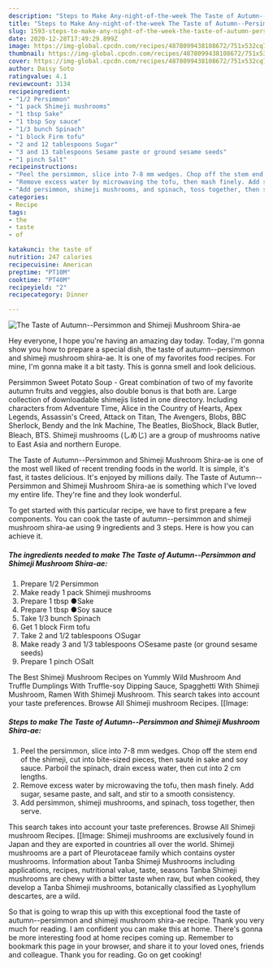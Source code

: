 ```yaml
---
description: "Steps to Make Any-night-of-the-week The Taste of Autumn--Persimmon and Shimeji Mushroom Shira-ae"
title: "Steps to Make Any-night-of-the-week The Taste of Autumn--Persimmon and Shimeji Mushroom Shira-ae"
slug: 1593-steps-to-make-any-night-of-the-week-the-taste-of-autumn-persimmon-and-shimeji-mushroom-shira-ae
date: 2020-12-28T17:49:29.899Z
image: https://img-global.cpcdn.com/recipes/4878099438108672/751x532cq70/the-taste-of-autumn-persimmon-and-shimeji-mushroom-shira-ae-recipe-main-photo.jpg
thumbnail: https://img-global.cpcdn.com/recipes/4878099438108672/751x532cq70/the-taste-of-autumn-persimmon-and-shimeji-mushroom-shira-ae-recipe-main-photo.jpg
cover: https://img-global.cpcdn.com/recipes/4878099438108672/751x532cq70/the-taste-of-autumn-persimmon-and-shimeji-mushroom-shira-ae-recipe-main-photo.jpg
author: Daisy Soto
ratingvalue: 4.1
reviewcount: 3134
recipeingredient:
- "1/2 Persimmon"
- "1 pack Shimeji mushrooms"
- "1 tbsp Sake"
- "1 tbsp Soy sauce"
- "1/3 bunch Spinach"
- "1 block Firm tofu"
- "2 and 12 tablespoons Sugar"
- "3 and 13 tablespoons Sesame paste or ground sesame seeds"
- "1 pinch Salt"
recipeinstructions:
- "Peel the persimmon, slice into 7-8 mm wedges. Chop off the stem end of the shimeji, cut into bite-sized pieces, then sauté in sake and soy sauce. Parboil the spinach, drain excess water, then cut into 2 cm lengths."
- "Remove excess water by microwaving the tofu, then mash finely. Add sugar, sesame paste, and salt, and stir to a smooth consistency."
- "Add persimmon, shimeji mushrooms, and spinach, toss together, then serve."
categories:
- Recipe
tags:
- the
- taste
- of

katakunci: the taste of 
nutrition: 247 calories
recipecuisine: American
preptime: "PT10M"
cooktime: "PT40M"
recipeyield: "2"
recipecategory: Dinner

---
```



![The Taste of Autumn--Persimmon and Shimeji Mushroom Shira-ae](https://img-global.cpcdn.com/recipes/4878099438108672/751x532cq70/the-taste-of-autumn-persimmon-and-shimeji-mushroom-shira-ae-recipe-main-photo.jpg)

Hey everyone, I hope you're having an amazing day today. Today, I'm gonna show you how to prepare a special dish, the taste of autumn--persimmon and shimeji mushroom shira-ae. It is one of my favorites food recipes. For mine, I'm gonna make it a bit tasty. This is gonna smell and look delicious.

Persimmon Sweet Potato Soup - Great combination of two of my favorite autumn fruits and veggies, also double bonus is that both are. Large collection of downloadable shimejis listed in one directory. Including characters from Adventure Time, Alice in the Country of Hearts, Apex Legends, Assassin&#39;s Creed, Attack on Titan, The Avengers, Blobs, BBC Sherlock, Bendy and the Ink Machine, The Beatles, BioShock, Black Butler, Bleach, BTS. Shimeji mushrooms (しめじ) are a group of mushrooms native to East Asia and northern Europe.

The Taste of Autumn--Persimmon and Shimeji Mushroom Shira-ae is one of the most well liked of recent trending foods in the world. It is simple, it's fast, it tastes delicious. It's enjoyed by millions daily. The Taste of Autumn--Persimmon and Shimeji Mushroom Shira-ae is something which I've loved my entire life. They're fine and they look wonderful.


To get started with this particular recipe, we have to first prepare a few components. You can cook the taste of autumn--persimmon and shimeji mushroom shira-ae using 9 ingredients and 3 steps. Here is how you can achieve it.

<!--inarticleads1-->

##### The ingredients needed to make The Taste of Autumn--Persimmon and Shimeji Mushroom Shira-ae:

1. Prepare 1/2 Persimmon
1. Make ready 1 pack Shimeji mushrooms
1. Prepare 1 tbsp ●Sake
1. Prepare 1 tbsp ●Soy sauce
1. Take 1/3 bunch Spinach
1. Get 1 block Firm tofu
1. Take 2 and 1/2 tablespoons ○Sugar
1. Make ready 3 and 1/3 tablespoons ○Sesame paste (or ground sesame seeds)
1. Prepare 1 pinch ○Salt


The Best Shimeji Mushroom Recipes on Yummly Wild Mushroom And Truffle Dumplings With Truffle-soy Dipping Sauce, Spagghetti With Shimeji Mushroom, Ramen With Shimeji Mushroom. This search takes into account your taste preferences. Browse All Shimeji mushroom Recipes. [[Image: 

<!--inarticleads2-->

##### Steps to make The Taste of Autumn--Persimmon and Shimeji Mushroom Shira-ae:

1. Peel the persimmon, slice into 7-8 mm wedges. Chop off the stem end of the shimeji, cut into bite-sized pieces, then sauté in sake and soy sauce. Parboil the spinach, drain excess water, then cut into 2 cm lengths.
1. Remove excess water by microwaving the tofu, then mash finely. Add sugar, sesame paste, and salt, and stir to a smooth consistency.
1. Add persimmon, shimeji mushrooms, and spinach, toss together, then serve.


This search takes into account your taste preferences. Browse All Shimeji mushroom Recipes. [[Image: Shimeji mushrooms are exclusively found in Japan and they are exported in countries all over the world. Shimeji mushrooms are a part of Pleurotaceae family which contains oyster mushrooms. Information about Tanba Shimeji Mushrooms including applications, recipes, nutritional value, taste, seasons Tanba Shimeji mushrooms are chewy with a bitter taste when raw, but when cooked, they develop a Tanba Shimeji mushrooms, botanically classified as Lyophyllum descartes, are a wild. 

So that is going to wrap this up with this exceptional food the taste of autumn--persimmon and shimeji mushroom shira-ae recipe. Thank you very much for reading. I am confident you can make this at home. There's gonna be more interesting food at home recipes coming up. Remember to bookmark this page in your browser, and share it to your loved ones, friends and colleague. Thank you for reading. Go on get cooking!
